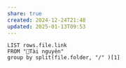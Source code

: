 ```yaml
---
share: true
created: 2024-12-24T21:48
updated: 2025-01-13T09:53
---
```

```dataview
LIST rows.file.link
FROM "📜Tài nguyên"
group by split(file.folder, "/" )[1]
```